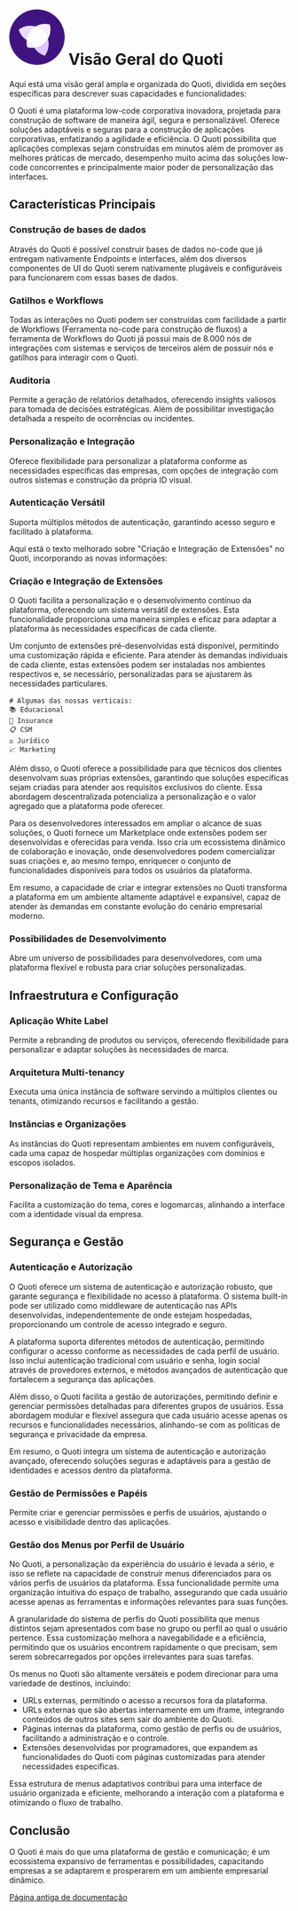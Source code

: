 
# ![Quoti](assets/img/logo-quoti.png) Visão Geral do Quoti

Aqui está uma visão geral ampla e organizada do Quoti, dividida em seções específicas para descrever suas capacidades e funcionalidades:

O Quoti é uma plataforma low-code corporativa inovadora, projetada para construção de software de maneira ágil, segura e personalizável. Oferece soluções adaptáveis e seguras para a construção de aplicações corporativas, enfatizando a agilidade e eficiência. O Quoti possibilita que aplicações complexas sejam construídas em minutos além de promover as melhores práticas de mercado, desempenho muito acima das soluções low-code concorrentes e principalmente maior poder de personalização das interfaces.

## Características Principais

### Construção de bases de dados
Através do Quoti é possível construir bases de dados no-code que já entregam nativamente Endpoints e interfaces, além dos diversos componentes de UI do Quoti serem nativamente plugáveis e configuráveis para funcionarem com essas bases de dados.

### Gatilhos e Workflows
Todas as interações no Quoti podem ser construídas com facilidade a partir de Workflows (Ferramenta no-code para construção de fluxos) a ferramenta de Workflows do Quoti já possui mais de 8.000 nós de integrações com sistemas e serviços de terceiros além de possuir nós e gatilhos para interagir com o Quoti.

### Auditoria
Permite a geração de relatórios detalhados, oferecendo insights valiosos para tomada de decisões estratégicas. Além de possibilitar investigação detalhada a respeito de ocorrências ou incidentes.

### Personalização e Integração
Oferece flexibilidade para personalizar a plataforma conforme as necessidades específicas das empresas, com opções de integração com outros sistemas e construção da própria ID visual.

### Autenticação Versátil
Suporta múltiplos métodos de autenticação, garantindo acesso seguro e facilitado à plataforma.

Aqui está o texto melhorado sobre "Criação e Integração de Extensões" no Quoti, incorporando as novas informações:

### Criação e Integração de Extensões

O Quoti facilita a personalização e o desenvolvimento contínuo da plataforma, oferecendo um sistema versátil de extensões. Esta funcionalidade proporciona uma maneira simples e eficaz para adaptar a plataforma às necessidades específicas de cada cliente.

Um conjunto de extensões pré-desenvolvidas está disponível, permitindo uma customização rápida e eficiente. Para atender às demandas individuais de cada cliente, estas extensões podem ser instaladas nos ambientes respectivos e, se necessário, personalizadas para se ajustarem às necessidades particulares.

    # Algumas das nossas verticais:
    📚 Educacional
    🔐 Insurance
    📋 CSM
    ⚖️ Jurídico
    📈 Marketing

<!-- 
[📚 Educacional](https://www.notion.so/beyondco/Educacional-0bc83aad8f50437e95af6e970c442235?pvs=25)

[Insurance](https://www.notion.so/Insurance-9578df047c4c4d15a278ae9baf1d4d6d?pvs=21)

[📋 CSM](https://www.notion.so/CSM-15c5b8057e2747afb8f3b3abbdd636fe?pvs=21)

[⚖️ Jurídico](https://www.notion.so/Jur-dico-a0117f7fb6ec4cc5bb29d81d357ef861?pvs=21)

[📈 Marketing](https://www.notion.so/Marketing-0ffad3dd51904347a76b62e5ad9e15a2?pvs=21)
    -->

Além disso, o Quoti oferece a possibilidade para que técnicos dos clientes desenvolvam suas próprias extensões, garantindo que soluções específicas sejam criadas para atender aos requisitos exclusivos do cliente. Essa abordagem descentralizada potencializa a personalização e o valor agregado que a plataforma pode oferecer.

Para os desenvolvedores interessados em ampliar o alcance de suas soluções, o Quoti fornece um Marketplace onde extensões podem ser desenvolvidas e oferecidas para venda. Isso cria um ecossistema dinâmico de colaboração e inovação, onde desenvolvedores podem comercializar suas criações e, ao mesmo tempo, enriquecer o conjunto de funcionalidades disponíveis para todos os usuários da plataforma.

Em resumo, a capacidade de criar e integrar extensões no Quoti transforma a plataforma em um ambiente altamente adaptável e expansível, capaz de atender às demandas em constante evolução do cenário empresarial moderno.


### Possibilidades de Desenvolvimento
Abre um universo de possibilidades para desenvolvedores, com uma plataforma flexível e robusta para criar soluções personalizadas.

## Infraestrutura e Configuração

### Aplicação White Label
Permite a rebranding de produtos ou serviços, oferecendo flexibilidade para personalizar e adaptar soluções às necessidades de marca.

### Arquitetura Multi-tenancy
Executa uma única instância de software servindo a múltiplos clientes ou tenants, otimizando recursos e facilitando a gestão.

### Instâncias e Organizações
As instâncias do Quoti representam ambientes em nuvem configuráveis, cada uma capaz de hospedar múltiplas organizações com domínios e escopos isolados.

### Personalização de Tema e Aparência
Facilita a customização do tema, cores e logomarcas, alinhando a interface com a identidade visual da empresa.

## Segurança e Gestão

### Autenticação e Autorização

O Quoti oferece um sistema de autenticação e autorização robusto, que garante segurança e flexibilidade no acesso à plataforma. O sistema built-in pode ser utilizado como middleware de autenticação nas APIs desenvolvidas, independentemente de onde estejam hospedadas, proporcionando um controle de acesso integrado e seguro.

A plataforma suporta diferentes métodos de autenticação, permitindo configurar o acesso conforme as necessidades de cada perfil de usuário. Isso inclui autenticação tradicional com usuário e senha, login social através de provedores externos, e métodos avançados de autenticação que fortalecem a segurança das aplicações.

Além disso, o Quoti facilita a gestão de autorizações, permitindo definir e gerenciar permissões detalhadas para diferentes grupos de usuários. Essa abordagem modular e flexível assegura que cada usuário acesse apenas os recursos e funcionalidades necessários, alinhando-se com as políticas de segurança e privacidade da empresa.

Em resumo, o Quoti integra um sistema de autenticação e autorização avançado, oferecendo soluções seguras e adaptáveis para a gestão de identidades e acessos dentro da plataforma.


### Gestão de Permissões e Papéis
Permite criar e gerenciar permissões e perfis de usuários, ajustando o acesso e visibilidade dentro das aplicações.

### Gestão dos Menus por Perfil de Usuário

No Quoti, a personalização da experiência do usuário é levada a sério, e isso se reflete na capacidade de construir menus diferenciados para os vários perfis de usuários da plataforma. Essa funcionalidade permite uma organização intuitiva do espaço de trabalho, assegurando que cada usuário acesse apenas as ferramentas e informações relevantes para suas funções.

A granularidade do sistema de perfis do Quoti possibilita que menus distintos sejam apresentados com base no grupo ou perfil ao qual o usuário pertence. Essa customização melhora a navegabilidade e a eficiência, permitindo que os usuários encontrem rapidamente o que precisam, sem serem sobrecarregados por opções irrelevantes para suas tarefas.

Os menus no Quoti são altamente versáteis e podem direcionar para uma variedade de destinos, incluindo:

- URLs externas, permitindo o acesso a recursos fora da plataforma.
- URLs externas que são abertas internamente em um iframe, integrando conteúdos de outros sites sem sair do ambiente do Quoti.
- Páginas internas da plataforma, como gestão de perfis ou de usuários, facilitando a administração e o controle.
- Extensões desenvolvidas por programadores, que expandem as funcionalidades do Quoti com páginas customizadas para atender necessidades específicas.

Essa estrutura de menus adaptativos contribui para uma interface de usuário organizada e eficiente, melhorando a interação com a plataforma e otimizando o fluxo de trabalho.


## Conclusão

O Quoti é mais do que uma plataforma de gestão e comunicação; é um ecossistema expansivo de ferramentas e possibilidades, capacitando empresas a se adaptarem e prosperarem em um ambiente empresarial dinâmico.

[Página antiga de documentação](doc-antiga/home.md)

